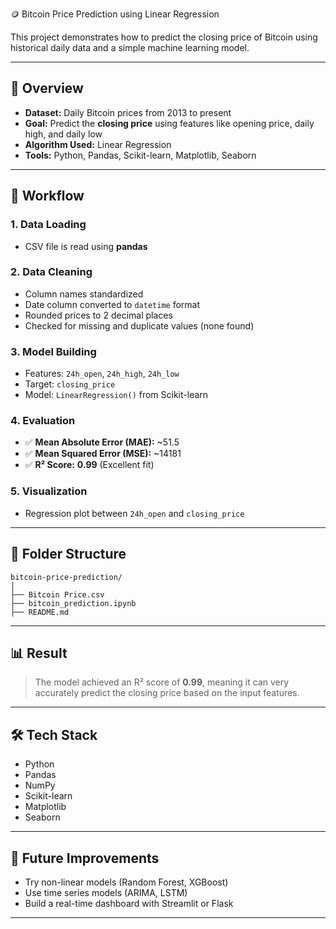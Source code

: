 🪙 Bitcoin Price Prediction using Linear Regression

This project demonstrates how to predict the closing price of Bitcoin using historical daily data and a simple machine learning model.

---

## 📌 Overview

* **Dataset:** Daily Bitcoin prices from 2013 to present
* **Goal:** Predict the **closing price** using features like opening price, daily high, and daily low
* **Algorithm Used:** Linear Regression
* **Tools:** Python, Pandas, Scikit-learn, Matplotlib, Seaborn

---

## 🔄 Workflow

### 1. Data Loading

* CSV file is read using **pandas**

### 2. Data Cleaning

* Column names standardized
* Date column converted to `datetime` format
* Rounded prices to 2 decimal places
* Checked for missing and duplicate values (none found)

### 3. Model Building

* Features: `24h_open`, `24h_high`, `24h_low`
* Target: `closing_price`
* Model: `LinearRegression()` from Scikit-learn

### 4. Evaluation

* ✅ **Mean Absolute Error (MAE):** \~51.5
* ✅ **Mean Squared Error (MSE):** \~14181
* ✅ **R² Score:** **0.99** (Excellent fit)

### 5. Visualization

* Regression plot between `24h_open` and `closing_price`

---

## 📂 Folder Structure

```
bitcoin-price-prediction/
│
├── Bitcoin Price.csv
├── bitcoin_prediction.ipynb
├── README.md
```

---

## 📊 Result

> The model achieved an R² score of **0.99**, meaning it can very accurately predict the closing price based on the input features.

---

## 🛠 Tech Stack

* Python
* Pandas
* NumPy
* Scikit-learn
* Matplotlib
* Seaborn

---

## 🔮 Future Improvements

* Try non-linear models (Random Forest, XGBoost)
* Use time series models (ARIMA, LSTM)
* Build a real-time dashboard with Streamlit or Flask

---



